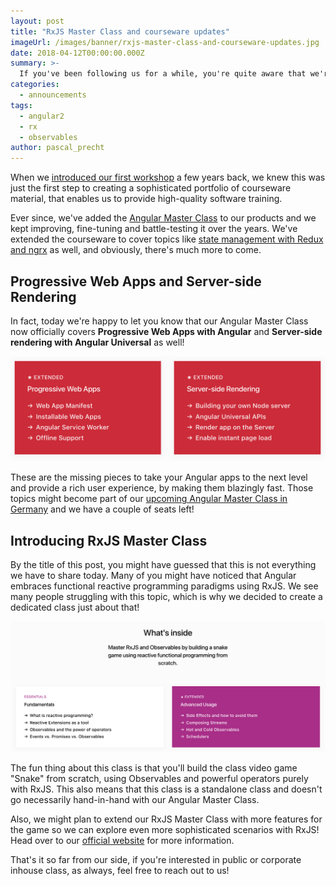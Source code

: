 ```yaml
---
layout: post
title: "RxJS Master Class and courseware updates"
imageUrl: /images/banner/rxjs-master-class-and-courseware-updates.jpg
date: 2018-04-12T00:00:00.000Z
summary: >-
  If you've been following us for a while, you're quite aware that we're always striving to providing up-to-date and high-quality content, whether it's software training, blog posts or anything else. Today we're adding another set of updates to our portfolio, including the RxJS Master Class!
categories:
  - announcements
tags:
  - angular2
  - rx
  - observables
author: pascal_precht
---
```


When we [introduced our first workshop](/announcements/2014/06/23/announcing-our-first-workshop.html) a few years back, we knew this was just the first step to creating a sophisticated portfolio of courseware material, that enables us to provide high-quality software training.

Ever since, we've added the [Angular Master Class](/announcements/2015/12/21/introducing-angular-2-master-class.html) to our products and we kept improving, fine-tuning and battle-testing it over the years. We've extended the courseware to cover topics like [state management with Redux and ngrx](/angular/2017/05/08/angular-master-class-redux-and-ngrx.html) as well, and obviously, there's much more to come.

## Progressive Web Apps and Server-side Rendering

In fact, today we're happy to let you know that our Angular Master Class now officially covers **Progressive Web Apps with Angular** and **Server-side rendering with Angular Universal** as well!

<img src="/images/amc-pwa-universal.png">

These are the missing pieces to take your Angular apps to the next level and provide a rich user experience, by making them blazingly fast. Those topics might become part of our [upcoming Angular Master Class in Germany](/announcements/2018/02/07/announcing-angular-master-class-at-shopware.html) and we have a couple of seats left!

## Introducing RxJS Master Class

By the title of this post, you might have guessed that this is not everything we have to share today. Many of you might have noticed that Angular embraces functional reactive programming paradigms using RxJS. We see many people struggling with this topic, which is why we decided to create a dedicated class just about that!

<img src="/images/rxjs-master-class.png">

The fun thing about this class is that you'll build the class video game "Snake" from scratch, using Observables and powerful operators purely with RxJS. This also means that this class is a standalone class and doesn't go necessarily hand-in-hand with our Angular Master Class.

Also, we might plan to extend our RxJS Master Class with more features for the game so we can explore even more sophisticated scenarios with RxJS! Head over to our [official website](https://thoughtram.io/rxjs-master-class.html) for more information.

That's it so far from our side, if you're interested in public or corporate inhouse class, as always, feel free to reach out to us!
